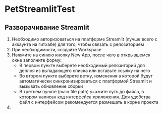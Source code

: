 # PetStreamlitTest
## Разворачивание Streamlit
1) Необходимо авторизоваться на платформе Streamlit (лучше всего с аккаунта на гитхабе) для того, чтобы связать с репозиторием
2) При необходимости, создайте Workspace
3) Нажмите на синюю кнопку New App, после чего в открывшемся окне заполните форму:
   - В первом пункте выберете необходимый репозиторий для деплоя из выпадающего списка или вставьте ссылку на него
   - Во втором пункте выберете ветку, изменения в которой будут автоматически синхронизироваться с платформой Streamlit и вызывать обновление сборки
   - В третьем пункте (main file path) укажите путь до файла, в котором написан код интерфейса приложения. Для удобства файл с интерфейсом рекомендуется размещать в корне проекта
4)
